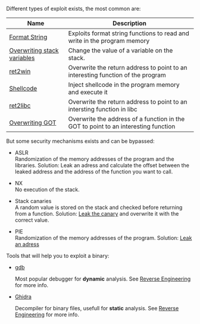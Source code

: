 Different types of exploit exists, the most common are:

| Name | Description |
| ---- | ----------- |
| [Format String](../Tools/ELF/6-format_string_vulns/) | Exploits format string functions to read and write in the program memory |
| [Overwriting stack variables](../Tools/ELF/1-overwriting_stack_variables/) | Change the value of a variable on the stack. |
| [ret2win](../Tools/ELF/3-ret2win_with_params/) | Overwrite the return address to point to an interesting function of the program |
| [Shellcode](../Tools/ELF/4-injecting_custom_shellcode/) | Inject shellcode in the program memory and execute it |
| [ret2libc](../Tools/ELF/5-return_to_libc/) | Overwrite the return address to point to an intersting function in libc |
| [Overwriting GOT](../Tools/ELF/8-overwriting_got/) | Overwrite the address of a function in the GOT to point to an interesting function |

But some security mechanisms exists and can be bypassed:

- ASLR<br>
    Randomization of the memory addresses of the program and the libraries.
    Solution: Leak an adress and calculate the offset between the leaked address and the address of the function you want to call.

- NX<br>
    No execution of the stack.

- Stack canaries<br>
    A random value is stored on the stack and checked before returning from a function.
    Solution: [Leak the canary](../Tools/ELF/9-bypassing_canaries/) and overwrite it with the correct value.

- PIE<br>
    Randomization of the memory addresses of the program.
    Solution: [Leak an adress](../Tools/ELF/7-leak_pie_ret2libc/)

Tools that will help you to exploit a binary:

* [gdb](https://en.wikipedia.org/wiki/GNU_Debugger)

    Most popular debugger for **dynamic** analysis.
    See [Reverse Engineering](../../Reverse%20Engineering/README.md) for more info.

* [Ghidra](https://ghidra-sre.org/)

	Decompiler for binary files, usefull for **static** analysis.
	See [Reverse Engineering](../../Reverse%20Engineering/README.md) for more info.


